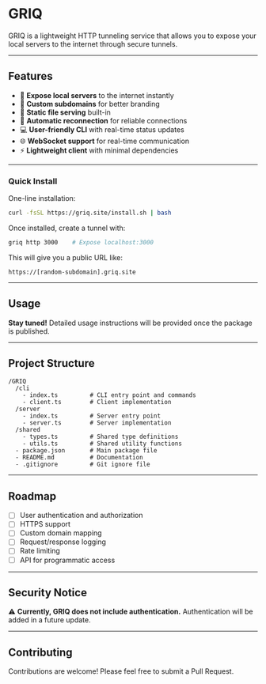 # GRIQ 

GRIQ is a lightweight HTTP tunneling service that allows you to expose your local servers to the internet through secure tunnels.

---

## Features

- 🚀 **Expose local servers** to the internet instantly  
- 🔀 **Custom subdomains** for better branding  
- 📁 **Static file serving** built-in  
- 🔄 **Automatic reconnection** for reliable connections  
- 💻 **User-friendly CLI** with real-time status updates  
- 🌐 **WebSocket support** for real-time communication  
- ⚡ **Lightweight client** with minimal dependencies  

---

### Quick Install

One-line installation:

```bash
curl -fsSL https://griq.site/install.sh | bash
```

Once installed, create a tunnel with:

```bash
griq http 3000    # Expose localhost:3000
```

This will give you a public URL like:

```
https://[random-subdomain].griq.site
```

---

## Usage

**Stay tuned!** Detailed usage instructions will be provided once the package is published.

---

## Project Structure

```
/GRIQ
  /cli
    - index.ts         # CLI entry point and commands
    - client.ts        # Client implementation
  /server
    - index.ts         # Server entry point
    - server.ts        # Server implementation
  /shared
    - types.ts         # Shared type definitions
    - utils.ts         # Shared utility functions
  - package.json       # Main package file
  - README.md          # Documentation
  - .gitignore         # Git ignore file
```

---

## Roadmap

- [ ] User authentication and authorization  
- [ ] HTTPS support  
- [ ] Custom domain mapping  
- [ ] Request/response logging  
- [ ] Rate limiting  
- [ ] API for programmatic access  

---

## Security Notice

⚠️ **Currently, GRIQ does not include authentication.** Authentication will be added in a future update.

---

## Contributing

Contributions are welcome! Please feel free to submit a Pull Request.

